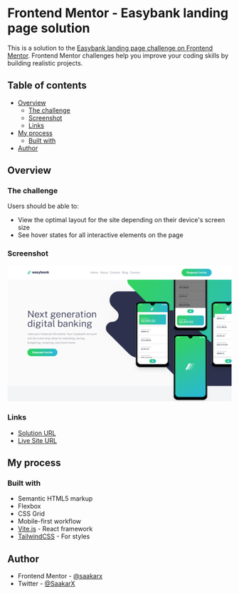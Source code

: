 # Frontend Mentor - Easybank landing page solution

This is a solution to the [Easybank landing page challenge on Frontend Mentor](https://www.frontendmentor.io/challenges/easybank-landing-page-WaUhkoDN). Frontend Mentor challenges help you improve your coding skills by building realistic projects.

## Table of contents

- [Overview](#overview)
  - [The challenge](#the-challenge)
  - [Screenshot](#screenshot)
  - [Links](#links)
- [My process](#my-process)
  - [Built with](#built-with)
- [Author](#author)

## Overview

### The challenge

Users should be able to:

- View the optimal layout for the site depending on their device's screen size
- See hover states for all interactive elements on the page

### Screenshot

![Screenshot](./screenshot.png)

### Links

- [Solution URL](https://github.com/saakarx/easybank-landing-page)
- [Live Site URL](https://easybank-landing-page-saakar.vercel.app/)

## My process

### Built with

- Semantic HTML5 markup
- Flexbox
- CSS Grid
- Mobile-first workflow
- [Vite.js](https://vitejs.dev/) - React framework
- [TailwindCSS](https://tailwindcss.com/) - For styles

## Author

- Frontend Mentor - [@saakarx](https://www.frontendmentor.io/profile/saakarx)
- Twitter - [@SaakarX](https://www.twitter.com/SaakarX)
